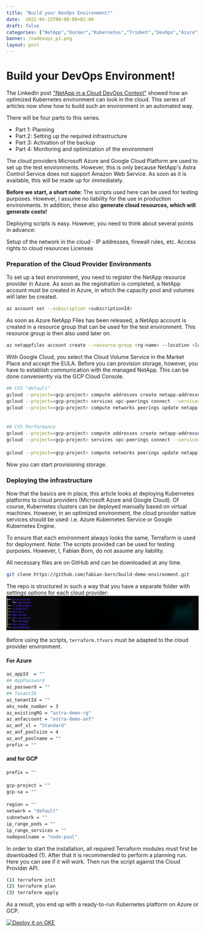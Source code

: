 ```yaml
---
title: "Build your DevOps Environment!"
date:  2022-04-22T00:00:00+02:00
draft: false
categories: ["NetApp","Docker","Kubernetes","Trident","DevOps","Azure","GCP","AstraControl"]
banner: /nadevops_p1.png
layout: post
---
```

# Build your DevOps Environment!
The LinkedIn post ["NetApp in a Cloud DevOps Context"](https://www.linkedin.com/pulse/netapp-cloud-devops-context-fabian-born/) showed how an optimized Kubernetes environment can look in the cloud. This series of articles now show how to build such an environment in an automated way.

There will be four parts to this series.

   - Part 1: Planning
   - Part 2: Setting up the required infrastructure
   - Part 3: Activation of the backup
   - Part 4: Monitoring and optimization of the environment
   
The cloud providers Microsoft Azure and Google Cloud Platform are used to set up the test environments. However, this is only because NetApp's Astra Control Service does not support Amazon Web Service. As soon as it is available, this will be made up for immediately.

**Before we start, a short note:** The scripts used here can be used for testing purposes. However, I assume no liability for the use in production environments. In addition, these also **generate cloud resources, which will generate costs!**

Deploying scripts is easy. However, you need to think about several points in advance:

   Setup of the network in the cloud - IP addresses, firewall rules, etc.
   Access rights to cloud resources
   Licenses

### Preparation of the Cloud Provider Environments
To set up a test environment, you need to register the NetApp resource provider in Azure. As soon as the registration is completed, a NetApp account must be created in Azure, in which the capacity pool and volumes will later be created.

```bash
az account set --subscription <subscriptionId>
```

As soon as Azure NetApp Files has been released, a NetApp account is created in a resource group that can be used for the test environment. This resource group is then also used later on.

```bash
az netappfiles account create --resource-group <rg-name> --location <location> --account-name <anf-account-name>
```

With Google Cloud, you select the Cloud Volume Service in the Market Place and accept the EULA. Before you can provision storage, however, you have to establish communication with the managed NetApp. This can be done conveniently via the GCP Cloud Console.

```bash
## CVS "default"
gcloud --project=<gcp-project> compute addresses create netapp-addresses-sds-default --global --purpose=VPC_PEERING --prefix-length=25 --network=default --no-user-output-enable
gcloud --project=<gcp-project> services vpc-peerings connect --service=cloudvolumesgcp-sds-api-network.netapp.com --ranges=netapp-addresses-sds-default --network=default --no-user-output-enabled
gcloud --project=<gcp-project> compute networks peerings update netapp-sds-nw-customer-peer --network=default --import-custom-routes --export-custom-routes


## CVS Performance
gcloud --project=<gcp-project> compute addresses create netapp-addresses-default --global --purpose=VPC_PEERING --prefix-length=24 --network=default --no-user-output-enabled
gcloud --project=<gcp-project> services vpc-peerings connect --service=cloudvolumesgcp-api-network.netapp.com --ranges=netapp-addresses-default --network=default --no-user-output-enabled

gcloud --project=<gcp-project> compute networks peerings update netapp-cv-nw-customer-peer --network=default --import-custom-routes --export-custom-routesd
```

Now you can start provisioning storage.


### Deploying the infrastructure
Now that the basics are in place, this article looks at deploying Kubernetes platforms to cloud providers (Microsoft Azure and Google Cloud). Of course, Kubernetes clusters can be deployed manually based on virtual machines. However, in an optimized environment, the cloud provider native services should be used: i.e. Azure Kubernetes Service or Google Kubernetes Engine.

To ensure that each environment always looks the same, Terraform is used for deployment. Note: The scripts provided can be used for testing purposes. However, I, Fabian Born, do not assume any liability.

All necessary files are on GitHub and can be downloaded at any time.
```bash
git clone https://github.com/fabian-born/build-demo-environment.git
```
The repo is structured in such a way that you have a separate folder with settings options for each cloud provider:
![Folder Structure!](/buildenv-gitfolder.png "Folder Structure")

Before using the scripts, ```terraform.tfvars``` must be adapted to the cloud provider environment.

#### For Azure
```bash
az_appId  = ""
## AppPassword
az_password = ""
## TenantID
az_tenantId = ""
aks_node_number = 3
az_existingRG = "astra-demo-rg"
az_anfaccount = "astra-demo-anf"
az_anf_sl = "Standard"
az_anf_poolsize = 4
az_anf_poolname = ""
prefix = ""
```

#### and for GCP
```bash
prefix = ""

gcp-project = ""
gcp-sa = ""

region = ""
network = "default"
subnetwork = ""
ip_range_pods = ""
ip_range_services = ""
nodepoolname = "node-pool"
```


In order to start the installation, all required Terraform modules must first be downloaded (1). After that it is recommended to perform a planning run. Here you can see if it will work. Then run the script against the Cloud Provider API.

```bash
(1) terraform init
(2) terraform plan
(3) terraform apply
```

As a result, you end up with a ready-to-run Kubernetes platform on Azure or GCP.

[![Deploy it on GKE](https://img.youtube.com/vi/-UDWRjn4GUw/2.jpg)](https://youtu.be/-UDWRjn4GUw)
